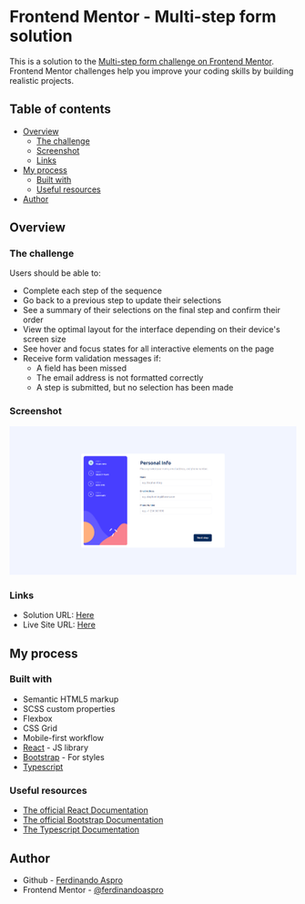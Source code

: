# Frontend Mentor - Multi-step form solution

This is a solution to the [Multi-step form challenge on Frontend Mentor](https://www.frontendmentor.io/challenges/multistep-form-YVAnSdqQBJ). Frontend Mentor challenges help you improve your coding skills by building realistic projects. 

## Table of contents

- [Overview](#overview)
  - [The challenge](#the-challenge)
  - [Screenshot](#screenshot)
  - [Links](#links)
- [My process](#my-process)
  - [Built with](#built-with)
  - [Useful resources](#useful-resources)
- [Author](#author)

## Overview

### The challenge

Users should be able to:

- Complete each step of the sequence
- Go back to a previous step to update their selections
- See a summary of their selections on the final step and confirm their order
- View the optimal layout for the interface depending on their device's screen size
- See hover and focus states for all interactive elements on the page
- Receive form validation messages if:
  - A field has been missed
  - The email address is not formatted correctly
  - A step is submitted, but no selection has been made

### Screenshot

![](./screenshot.png)

### Links

- Solution URL: [Here](https://github.com/ferdinandoaspro/multi-step-form)
- Live Site URL: [Here](https://multi-step-form-one-self.vercel.app/)

## My process

### Built with

- Semantic HTML5 markup
- SCSS custom properties
- Flexbox
- CSS Grid
- Mobile-first workflow
- [React](https://react.dev/) - JS library
- [Bootstrap](https://getbootstrap.com/) - For styles
- [Typescript](https://www.typescriptlang.org/docs/)

### Useful resources

- [The official React Documentation](https://react.dev/)
- [The official Bootstrap Documentation](https://getbootstrap.com/docs/5.3/getting-started/introduction/)
- [The Typescript Documentation](https://www.typescriptlang.org/docs/)

## Author

- Github - [Ferdinando Aspro](https://github.com/ferdinandoaspro)
- Frontend Mentor - [@ferdinandoaspro](https://www.frontendmentor.io/profile/ferdinandoaspro)
